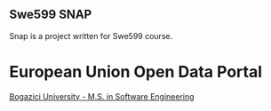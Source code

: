 ## Swe599 SNAP

Snap is a project written for Swe599 course.
# European Union Open Data Portal

[Bogazici University - M.S. in Software Engineering](http://www.boun.edu.tr/en_US/Content/Academic/Graduate_Catalogue/Graduate_Programs_Subject_to_Additional_Tuition_and_Fees/Graduate_Program_In_Software_Engineering)

